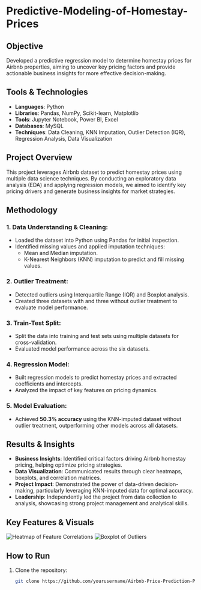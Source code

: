 # Predictive-Modeling-of-Homestay-Prices



## Objective
Developed a predictive regression model to determine homestay prices for Airbnb properties, aiming to uncover key pricing factors and provide actionable business insights for more effective decision-making.

## Tools & Technologies
- **Languages**: Python
- **Libraries**: Pandas, NumPy, Scikit-learn, Matplotlib
- **Tools**: Jupyter Notebook, Power BI, Excel
- **Databases**: MySQL
- **Techniques**: Data Cleaning, KNN Imputation, Outlier Detection (IQR), Regression Analysis, Data Visualization

## Project Overview
This project leverages Airbnb dataset to predict homestay prices using multiple data science techniques. By conducting an exploratory data analysis (EDA) and applying regression models, we aimed to identify key pricing drivers and generate business insights for market strategies.

## Methodology
### 1. Data Understanding & Cleaning:
- Loaded the dataset into Python using Pandas for initial inspection.
- Identified missing values and applied imputation techniques:
  - Mean and Median imputation.
  - K-Nearest Neighbors (KNN) imputation to predict and fill missing values.

### 2. Outlier Treatment:
- Detected outliers using Interquartile Range (IQR) and Boxplot analysis.
- Created three datasets with and three without outlier treatment to evaluate model performance.

### 3. Train-Test Split:
- Split the data into training and test sets using multiple datasets for cross-validation.
- Evaluated model performance across the six datasets.

### 4. Regression Model:
- Built regression models to predict homestay prices and extracted coefficients and intercepts.
- Analyzed the impact of key features on pricing dynamics.

### 5. Model Evaluation:
- Achieved **50.3% accuracy** using the KNN-imputed dataset without outlier treatment, outperforming other models across all datasets.

## Results & Insights
- **Business Insights**: Identified critical factors driving Airbnb homestay pricing, helping optimize pricing strategies.
- **Data Visualization**: Communicated results through clear heatmaps, boxplots, and correlation matrices.
- **Project Impact**: Demonstrated the power of data-driven decision-making, particularly leveraging KNN-imputed data for optimal accuracy.
- **Leadership**: Independently led the project from data collection to analysis, showcasing strong project management and analytical skills.

## Key Features & Visuals
![Heatmap of Feature Correlations](results/heatmap.png)
![Boxplot of Outliers](results/boxplot.png)

## How to Run
1. Clone the repository:
   ```bash
   git clone https://github.com/yourusername/Airbnb-Price-Prediction-Project.git
